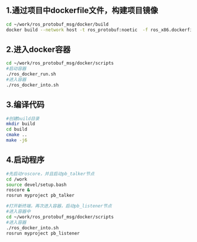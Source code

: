 ## 1.通过项目中dockerfile文件，构建项目镜像 

```bash
cd ~/work/ros_protobuf_msg/docker/build
docker build --network host -t ros_protobuf:noetic  -f ros_x86.dockerfile .
```

## 2.进入docker容器

```bash
cd ~/work/ros_protobuf_msg/docker/scripts
#启动容器
./ros_docker_run.sh
#进入容器
./ros_docker_into.sh
```

## 3.编译代码

```bash
#创建build目录
mkdir build
cd build
cmake ..
make -j6
```

## 4.启动程序

```bash
#先启动roscore，并且启动pb_talker节点
cd /work
source devel/setup.bash
roscore &
rosrun myproject pb_talker
```

```bash
#打开新终端，再次进入容器，启动pb_listener节点
#进入容器中
cd ~/work/ros_protobuf_msg/docker/scripts
#进入容器
./ros_docker_into.sh
rosrun myproject pb_listener
```

